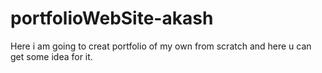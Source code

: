# portfolioWebSite-akash
Here i am going to creat portfolio  of my own from scratch and here u can get some idea for it.
